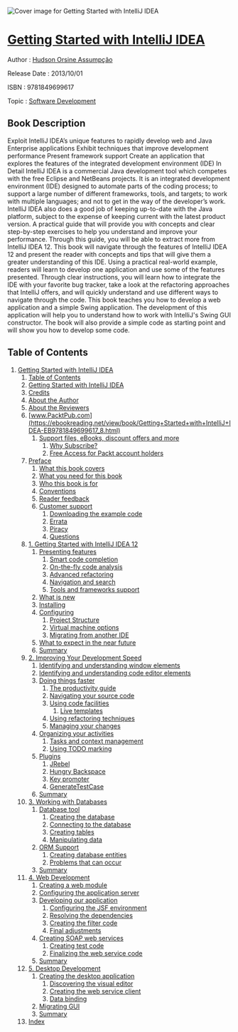 ![Cover image for Getting Started with IntelliJ IDEA](https://imgdetail.ebookreading.net/cover/cover/software_development/EB9781849699617.jpg)

[Getting Started with IntelliJ IDEA](https://ebookreading.net/view/book/Getting+Started+with+IntelliJ+IDEA-EB9781849699617_1.html "Getting Started with IntelliJ IDEA")
====================================================================================================================

Author : [Hudson Orsine Assumpção](https://ebookreading.net/search/author/Hudson+Orsine+Assump%C3%A7%C3%A3o)

Release Date : 2013/10/01

ISBN : 9781849699617

Topic : [Software Development](https://ebookreading.net/search/category/software-development)

Book Description
-----------------

Exploit IntelliJ IDEA’s unique features to rapidly develop web and Java Enterprise applications
Exhibit techniques that improve development performance
Present framework support
Create an application that explores the features of the integrated development environment (IDE)
In Detail
IntelliJ IDEA is a commercial Java development tool which competes with the free Eclipse and NetBeans projects. It is an integrated development environment (IDE) designed to automate parts of the coding process; to support a large number of different frameworks, tools, and targets; to work with multiple languages; and not to get in the way of the developer’s work. IntelliJ IDEA also does a good job of keeping up-to-date with the Java platform, subject to the expense of keeping current with the latest product version.
A practical guide that will provide you with concepts and clear step-by-step exercises to help you understand and improve your performance. Through this guide, you will be able to extract more from IntelliJ IDEA 12.
This book will navigate through the features of IntelliJ IDEA 12 and present the reader with concepts and tips that will give them a greater understanding of this IDE. Using a practical real-world example, readers will learn to develop one application and use some of the features presented. Through clear instructions, you will learn how to integrate the IDE with your favorite bug tracker, take a look at the refactoring approaches that IntelliJ offers, and will quickly understand and use different ways to navigate through the code.
This book teaches you how to develop a web application and a simple Swing application. The development of this application will help you to understand how to work with IntelliJ's Swing GUI constructor. The book will also provide a simple code as starting point and will show you how to develop some code.
              
Table of Contents
-----------------

1. [Getting Started with IntelliJ IDEA](https://ebookreading.net/view/book/Getting+Started+with+IntelliJ+IDEA-EB9781849699617_3.html)
    1. [Table of Contents](https://ebookreading.net/view/book/Getting+Started+with+IntelliJ+IDEA-EB9781849699617_2.html)
    1. [Getting Started with IntelliJ IDEA](https://ebookreading.net/view/book/Getting+Started+with+IntelliJ+IDEA-EB9781849699617_4.html)
    1. [Credits](https://ebookreading.net/view/book/Getting+Started+with+IntelliJ+IDEA-EB9781849699617_5.html)
    1. [About the Author](https://ebookreading.net/view/book/Getting+Started+with+IntelliJ+IDEA-EB9781849699617_6.html)
    1. [About the Reviewers](https://ebookreading.net/view/book/Getting+Started+with+IntelliJ+IDEA-EB9781849699617_7.html)
    1. [www.PacktPub.com](https://ebookreading.net/view/book/Getting+Started+with+IntelliJ+IDEA-EB9781849699617_8.html)
        1. [Support files, eBooks, discount offers and more](https://ebookreading.net/view/book/Getting+Started+with+IntelliJ+IDEA-EB9781849699617_8.html#ch00lvl3sec01)
            1. [Why Subscribe?](https://ebookreading.net/view/book/Getting+Started+with+IntelliJ+IDEA-EB9781849699617_8.html#ch00lvl4sec01)
            1. [Free Access for Packt account holders](https://ebookreading.net/view/book/Getting+Started+with+IntelliJ+IDEA-EB9781849699617_8.html#ch00lvl4sec02)
    1. [Preface](https://ebookreading.net/view/book/Getting+Started+with+IntelliJ+IDEA-EB9781849699617_9.html)
        1. [What this book covers](https://ebookreading.net/view/book/Getting+Started+with+IntelliJ+IDEA-EB9781849699617_9.html#ch00lvl1sec02)
        1. [What you need for this book](https://ebookreading.net/view/book/Getting+Started+with+IntelliJ+IDEA-EB9781849699617_10.html)
        1. [Who this book is for](https://ebookreading.net/view/book/Getting+Started+with+IntelliJ+IDEA-EB9781849699617_11.html)
        1. [Conventions](https://ebookreading.net/view/book/Getting+Started+with+IntelliJ+IDEA-EB9781849699617_12.html)
        1. [Reader feedback](https://ebookreading.net/view/book/Getting+Started+with+IntelliJ+IDEA-EB9781849699617_13.html)
        1. [Customer support](https://ebookreading.net/view/book/Getting+Started+with+IntelliJ+IDEA-EB9781849699617_14.html)
            1. [Downloading the example code](https://ebookreading.net/view/book/Getting+Started+with+IntelliJ+IDEA-EB9781849699617_14.html#ch00lvl2sec02)
            1. [Errata](https://ebookreading.net/view/book/Getting+Started+with+IntelliJ+IDEA-EB9781849699617_14.html#ch00lvl2sec03)
            1. [Piracy](https://ebookreading.net/view/book/Getting+Started+with+IntelliJ+IDEA-EB9781849699617_14.html#ch00lvl2sec04)
            1. [Questions](https://ebookreading.net/view/book/Getting+Started+with+IntelliJ+IDEA-EB9781849699617_14.html#ch00lvl2sec05)
    1. [1. Getting Started with IntelliJ IDEA 12](https://ebookreading.net/view/book/Getting+Started+with+IntelliJ+IDEA-EB9781849699617_15.html)
        1. [Presenting features](https://ebookreading.net/view/book/Getting+Started+with+IntelliJ+IDEA-EB9781849699617_15.html#ch01lvl1sec08)
            1. [Smart code completion](https://ebookreading.net/view/book/Getting+Started+with+IntelliJ+IDEA-EB9781849699617_15.html#ch01lvl2sec06)
            1. [On-the-fly code analysis](https://ebookreading.net/view/book/Getting+Started+with+IntelliJ+IDEA-EB9781849699617_15.html#ch01lvl2sec07)
            1. [Advanced refactoring](https://ebookreading.net/view/book/Getting+Started+with+IntelliJ+IDEA-EB9781849699617_15.html#ch01lvl2sec08)
            1. [Navigation and search](https://ebookreading.net/view/book/Getting+Started+with+IntelliJ+IDEA-EB9781849699617_15.html#ch01lvl2sec09)
            1. [Tools and frameworks support](https://ebookreading.net/view/book/Getting+Started+with+IntelliJ+IDEA-EB9781849699617_15.html#ch01lvl2sec10)
        1. [What is new](https://ebookreading.net/view/book/Getting+Started+with+IntelliJ+IDEA-EB9781849699617_16.html)
        1. [Installing](https://ebookreading.net/view/book/Getting+Started+with+IntelliJ+IDEA-EB9781849699617_17.html)
        1. [Configuring](https://ebookreading.net/view/book/Getting+Started+with+IntelliJ+IDEA-EB9781849699617_18.html)
            1. [Project Structure](https://ebookreading.net/view/book/Getting+Started+with+IntelliJ+IDEA-EB9781849699617_18.html#ch01lvl2sec11)
            1. [Virtual machine options](https://ebookreading.net/view/book/Getting+Started+with+IntelliJ+IDEA-EB9781849699617_18.html#ch01lvl2sec12)
            1. [Migrating from another IDE](https://ebookreading.net/view/book/Getting+Started+with+IntelliJ+IDEA-EB9781849699617_18.html#ch01lvl2sec13)
        1. [What to expect in the near future](https://ebookreading.net/view/book/Getting+Started+with+IntelliJ+IDEA-EB9781849699617_19.html)
        1. [Summary](https://ebookreading.net/view/book/Getting+Started+with+IntelliJ+IDEA-EB9781849699617_20.html)
    1. [2. Improving Your Development Speed](https://ebookreading.net/view/book/Getting+Started+with+IntelliJ+IDEA-EB9781849699617_21.html)
        1. [Identifying and understanding window elements](https://ebookreading.net/view/book/Getting+Started+with+IntelliJ+IDEA-EB9781849699617_21.html#ch02lvl1sec14)
        1. [Identifying and understanding code editor elements](https://ebookreading.net/view/book/Getting+Started+with+IntelliJ+IDEA-EB9781849699617_22.html)
        1. [Doing things faster](https://ebookreading.net/view/book/Getting+Started+with+IntelliJ+IDEA-EB9781849699617_23.html)
            1. [The productivity guide](https://ebookreading.net/view/book/Getting+Started+with+IntelliJ+IDEA-EB9781849699617_23.html#ch02lvl2sec14)
            1. [Navigating your source code](https://ebookreading.net/view/book/Getting+Started+with+IntelliJ+IDEA-EB9781849699617_23.html#ch02lvl2sec15)
            1. [Using code facilities](https://ebookreading.net/view/book/Getting+Started+with+IntelliJ+IDEA-EB9781849699617_23.html#ch02lvl2sec16)
                1. [Live templates](https://ebookreading.net/view/book/Getting+Started+with+IntelliJ+IDEA-EB9781849699617_23.html#ch02lvl3sec02)
            1. [Using refactoring techniques](https://ebookreading.net/view/book/Getting+Started+with+IntelliJ+IDEA-EB9781849699617_23.html#ch02lvl2sec17)
            1. [Managing your changes](https://ebookreading.net/view/book/Getting+Started+with+IntelliJ+IDEA-EB9781849699617_23.html#ch02lvl2sec18)
        1. [Organizing your activities](https://ebookreading.net/view/book/Getting+Started+with+IntelliJ+IDEA-EB9781849699617_24.html)
            1. [Tasks and context management](https://ebookreading.net/view/book/Getting+Started+with+IntelliJ+IDEA-EB9781849699617_24.html#ch02lvl2sec19)
            1. [Using TODO marking](https://ebookreading.net/view/book/Getting+Started+with+IntelliJ+IDEA-EB9781849699617_24.html#ch02lvl2sec20)
        1. [Plugins](https://ebookreading.net/view/book/Getting+Started+with+IntelliJ+IDEA-EB9781849699617_25.html)
            1. [JRebel](https://ebookreading.net/view/book/Getting+Started+with+IntelliJ+IDEA-EB9781849699617_25.html#ch02lvl2sec21)
            1. [Hungry Backspace](https://ebookreading.net/view/book/Getting+Started+with+IntelliJ+IDEA-EB9781849699617_25.html#ch02lvl2sec22)
            1. [Key promoter](https://ebookreading.net/view/book/Getting+Started+with+IntelliJ+IDEA-EB9781849699617_25.html#ch02lvl2sec23)
            1. [GenerateTestCase](https://ebookreading.net/view/book/Getting+Started+with+IntelliJ+IDEA-EB9781849699617_25.html#ch02lvl2sec24)
        1. [Summary](https://ebookreading.net/view/book/Getting+Started+with+IntelliJ+IDEA-EB9781849699617_26.html)
    1. [3. Working with Databases](https://ebookreading.net/view/book/Getting+Started+with+IntelliJ+IDEA-EB9781849699617_27.html)
        1. [Database tool](https://ebookreading.net/view/book/Getting+Started+with+IntelliJ+IDEA-EB9781849699617_27.html#ch03lvl1sec20)
            1. [Creating the database](https://ebookreading.net/view/book/Getting+Started+with+IntelliJ+IDEA-EB9781849699617_27.html#ch03lvl2sec25)
            1. [Connecting to the database](https://ebookreading.net/view/book/Getting+Started+with+IntelliJ+IDEA-EB9781849699617_27.html#ch03lvl2sec26)
            1. [Creating tables](https://ebookreading.net/view/book/Getting+Started+with+IntelliJ+IDEA-EB9781849699617_27.html#ch03lvl2sec27)
            1. [Manipulating data](https://ebookreading.net/view/book/Getting+Started+with+IntelliJ+IDEA-EB9781849699617_27.html#ch03lvl2sec28)
        1. [ORM Support](https://ebookreading.net/view/book/Getting+Started+with+IntelliJ+IDEA-EB9781849699617_28.html)
            1. [Creating database entities](https://ebookreading.net/view/book/Getting+Started+with+IntelliJ+IDEA-EB9781849699617_28.html#ch03lvl2sec29)
            1. [Problems that can occur](https://ebookreading.net/view/book/Getting+Started+with+IntelliJ+IDEA-EB9781849699617_28.html#ch03lvl2sec30)
        1. [Summary](https://ebookreading.net/view/book/Getting+Started+with+IntelliJ+IDEA-EB9781849699617_29.html)
    1. [4. Web Development](https://ebookreading.net/view/book/Getting+Started+with+IntelliJ+IDEA-EB9781849699617_30.html)
        1. [Creating a web module](https://ebookreading.net/view/book/Getting+Started+with+IntelliJ+IDEA-EB9781849699617_30.html#ch04lvl1sec23)
        1. [Configuring the application server](https://ebookreading.net/view/book/Getting+Started+with+IntelliJ+IDEA-EB9781849699617_31.html)
        1. [Developing our application](https://ebookreading.net/view/book/Getting+Started+with+IntelliJ+IDEA-EB9781849699617_32.html)
            1. [Configuring the JSF environment](https://ebookreading.net/view/book/Getting+Started+with+IntelliJ+IDEA-EB9781849699617_32.html#ch04lvl2sec31)
            1. [Resolving the dependencies](https://ebookreading.net/view/book/Getting+Started+with+IntelliJ+IDEA-EB9781849699617_32.html#ch04lvl2sec32)
            1. [Creating the filter code](https://ebookreading.net/view/book/Getting+Started+with+IntelliJ+IDEA-EB9781849699617_32.html#ch04lvl2sec33)
            1. [Final adjustments](https://ebookreading.net/view/book/Getting+Started+with+IntelliJ+IDEA-EB9781849699617_32.html#ch04lvl2sec34)
        1. [Creating SOAP web services](https://ebookreading.net/view/book/Getting+Started+with+IntelliJ+IDEA-EB9781849699617_33.html)
            1. [Creating test code](https://ebookreading.net/view/book/Getting+Started+with+IntelliJ+IDEA-EB9781849699617_33.html#ch04lvl2sec35)
            1. [Finalizing the web service code](https://ebookreading.net/view/book/Getting+Started+with+IntelliJ+IDEA-EB9781849699617_33.html#ch04lvl2sec36)
        1. [Summary](https://ebookreading.net/view/book/Getting+Started+with+IntelliJ+IDEA-EB9781849699617_34.html)
    1. [5. Desktop Development](https://ebookreading.net/view/book/Getting+Started+with+IntelliJ+IDEA-EB9781849699617_35.html)
        1. [Creating the desktop application](https://ebookreading.net/view/book/Getting+Started+with+IntelliJ+IDEA-EB9781849699617_35.html#ch05lvl1sec28)
            1. [Discovering the visual editor](https://ebookreading.net/view/book/Getting+Started+with+IntelliJ+IDEA-EB9781849699617_35.html#ch05lvl2sec37)
            1. [Creating the web service client](https://ebookreading.net/view/book/Getting+Started+with+IntelliJ+IDEA-EB9781849699617_35.html#ch05lvl2sec38)
            1. [Data binding](https://ebookreading.net/view/book/Getting+Started+with+IntelliJ+IDEA-EB9781849699617_35.html#ch05lvl2sec39)
        1. [Migrating GUI](https://ebookreading.net/view/book/Getting+Started+with+IntelliJ+IDEA-EB9781849699617_36.html)
        1. [Summary](https://ebookreading.net/view/book/Getting+Started+with+IntelliJ+IDEA-EB9781849699617_37.html)
    1. [Index](https://ebookreading.net/view/book/Getting+Started+with+IntelliJ+IDEA-EB9781849699617_38.html)

